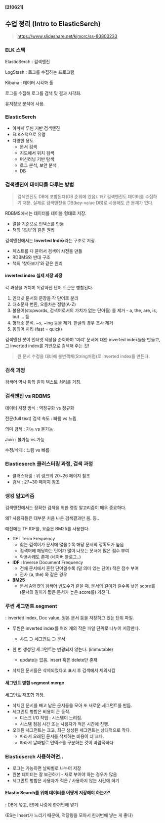 **[210621]**

## 수업 정리 (Intro to ElasticSerch)

> https://www.slideshare.net/kjmorc/ss-80803233

### ELK 스택

ElasticSerch : 검색엔진

LogStash : 로그를 수집하는 프로그램

Kibana : 데이터 시각화 툴

로그를 수집해 로그를 검색 및 결과 시각화.

유저정보 분석에 사용.

### ElasticSerch

- 아파치 루씬 기반 검색엔진
- ELK스택으로 유명
- 다양한 용도
  - 문서 검색
  - 지도에서 위치 검색
  - 머신러닝 기반 탐색
  - 로그 분석, 보안 분석
  - DB

### 검색엔진이 데이터를 다루는 방법



>  검색엔진도 DB에 포함된다(DB 순위에 있음). 왜? 검색엔진도 데이터를 수집하기 때문. 실제로 검색엔진을 DB(key-value DB)로 사용해도 큰 문제가 없다.

RDBMS에서는 데이터를 테이블 형태로 저장.

- 열을 기준으로 인덱스를 만듦
- 책의 '목차'와 같은 원리

검색엔진에서는 **Inverted Index**라는 구조로 저장.

- 텍스트를 다 뜯어서 검색어 사전을 만듦
- RDBMS와 반대 구조
- 책의 '찾아보기'와 같은 원리

#### inverted index 실제 저장 과정

각 과정을 거치며 똑같아진 단어 토큰은 병합된다.

1. 인터넷 문서의 문장을 각 단어로 분리
2. 대소문자 변환, 오름차순 정렬(A-Z)
3. 불용어(stopwords, 검색어로서의 가치가 없는 단어들) 를 제거 - a, the, are, is, but ... 등
4. 형태소 분석. ~s, ~ing 등을 제거. 한글의 경우 조사 제거
5. 동의어 처리 (fast = quick)

검색엔진 봇이 인터넷 세상을 순회하며 '미리' 문서에 대한 inverted index들을 만들고, 그 inverted index를 기반으로 검색해 주는 것!

> 원 문서 수정을 대비해 불변객체(String처럼)로 inverted index를 만든다.

### 검색 과정

검색어 역시 위와 같이 텍스트 처리를 거침.

### 검색엔진 vs RDBMS

데이터 저장 방식 : 역정규화 vs 정규화

전문(full text) 검색 속도 : 빠름 vs 느림

의미 검색 : 가능 vs 불가능

Join : 불가능 vs 가능

수정/삭제 : 느림 vs 빠름

### Elasticserch 클러스터링 과정, 검색 과정

- 클러스터링 : 위 링크의 20~26 페이지 참조
- 검색 : 27~30 페이지 참조

### 랭킹 알고리즘

검색엔진에서는 정확한 검색을 위한 랭킹 알고리즘이 매우 중요하다.

왜? 사용자들은 대부분 처음 나온 검색결과만 봄. 등..

예전에는 TF IDF를, 요즘은 BM25를 사용한다.

- **TF** : Term Frequency 
  - 찾는 검색어가 문서에 많을수록 해당 문서의 정확도가 높음
  - 검색어에 해당하는 단어가 많이 나오는 문서에 많은 점수 부여
  - 악용사례도 존재 (네이버 블로그..)
- **IDF** : Inverse Document Frequency
  - 전체 문서에서 흔한 단어일수록 (덜 의미 있는 단어) 적은 점수 부여
  - 관사 (a, the) 와 같은 경우
- **BM25**
  - 문서 A와 B의 검색어 빈도수가 같을 때, 문서의 길이가 길수록 낮은 score를 (문서의 길이가 짧은 문서가 높은 score를) 가진다.

### 루씬 세그먼트 segment

: inverted index, Doc value, 원본 문서 등을 저장하고 있는 단위 파일.

- 루씬은 inverted index를 여러 개의 작은 파일 단위로 나누어 저장한다.
  - 샤드 ⊃ 세그먼트 ⊃ 문서.
- 한 번 생성된 세그먼트는 변경되지 않는다. (immutable)
  - update는 없음. insert 혹은 delete만 존재

- 삭제된 문서들은 삭제되었다고 표시 후 검색에서 제외시킴

#### 세그먼트 병합 segment merge

세그먼트 재조합 과정.

- 삭제된 문서를 빼고 남은 문서들을 모아 또 새로운 세그먼트를 만듬.
- 세그먼트 병합은 비용이 큰 동작.
  - 디스크 I/O 작업 : 시스템이 느려짐.
  - 시스템 점검 시간 또는 사용자가 적은 시간에 진행.
- 오래된 세그먼트는 크고, 최근 생성된 세그먼트는 상대적으로 작다.
  - 따라서 오래된 문서를 삭제하는 비용이 더 크다.
  - 따라서 날짜별로 인덱스를 구분하는 것이 바람직하다

### Elasticserch 사용하려면..

- 로그는 가능하면 날짜별로 나누어 저장
- 원본 데이터는 잘 보관하기 - 새로 부어야 하는 경우가 많음
- 세그먼트 병합은 사용자가 적은 / 사용하지 않는 시간에 하기

#### Elastic Search를 위해 데이터를 어떻게 저장해야 하는가?

: DB에 넣고, ES에 나중에 한꺼번에 넣기

(ES는 Insert가 느리기 때문에, 적당량을 모아서 한꺼번에 넣는 게 좋다)



